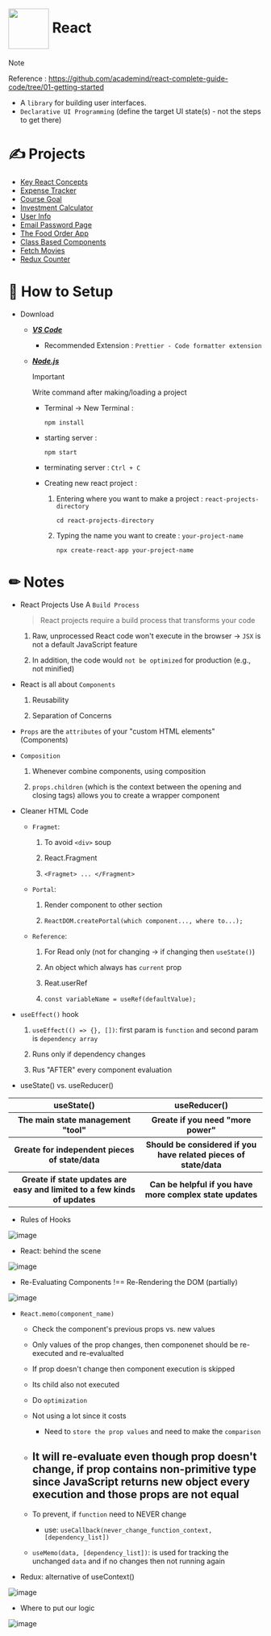 # <div> <picture> <img align="center" src="https://github.com/kdh4646/react-study/assets/71913953/85a00039-78fa-4efd-845b-d7d8ac23af73" width="80" height="80"> </picture> React </div>
> [!NOTE]
> Reference : https://github.com/academind/react-complete-guide-code/tree/01-getting-started
- A `library` for building user interfaces. 
- `Declarative UI Programming` (define the target UI state(s) - not the steps to get there)

# ✍ Projects
- [Key React Concepts](https://github.com/kdh4646/key-react-concepts)
- [Expense Tracker](https://github.com/kdh4646/expense-tracker)
- [Course Goal](https://github.com/kdh4646/course-goal)
- [Investment Calculator](https://github.com/kdh4646/investment-calculator)
- [User Info](https://github.com/kdh4646/user-info)
- [Email Password Page](https://github.com/kdh4646/email-password-page)
- [The Food Order App](https://github.com/kdh4646/the-food-order-app)
- [Class Based Components](https://github.com/kdh4646/class-based-components)
- [Fetch Movies](https://github.com/kdh4646/fetch-movies)
- [Redux Counter](https://github.com/kdh4646/redux-counter)

# 📖 How to Setup
- Download
  - <a href="https://code.visualstudio.com/download"> ***VS Code*** </a>
    - Recommended Extension : `Prettier - Code formatter extension`
  - <a href="https://nodejs.org/en/download/current"> ***Node.js*** </a>
  
    > [!IMPORTANT]
    > Write command after making/loading a project
    - Terminal -> New Terminal :
      ```
      npm install
      ```
    - starting server :
      ```
      npm start
      ```
    - terminating server : `Ctrl + C`

    - Creating new react project :
    
      1. Entering where you want to make a project : `react-projects-directory`
      
          ```
          cd react-projects-directory
          ```
      2. Typing the name you want to create : `your-project-name`
      
          ```
          npx create-react-app your-project-name
          ```

#  ✏ Notes
- React Projects Use A `Build Process`

  > React projects require a build process that transforms your code

  1. Raw, unprocessed React code won't execute in the browser -> `JSX` is not a default JavaScript feature
  
  2. In addition, the code would `not be optimized` for production (e.g., not minified)

- React is all about `Components`
  1. Reusability

  2. Separation of Concerns

- `Props` are the `attributes` of your "custom HTML elements" (Components)

- `Composition`
  1. Whenever combine components, using composition
  
  2. `props.children` (which is the context between the opening and closing tags) allows you to create a wrapper component
 
- Cleaner HTML Code
  - `Fragmet`:
    1. To avoid `<div>` soup
    
    2. React.Fragment
    
    3. `<Fragmet> ... </Fragment>`
  
  - `Portal`:
    1. Render component to other section
  
    2. `ReactDOM.createPortal(which component..., where to...);`
  
  - `Reference`:
    1. For Read only (not for changing -> if changing then `useState()`)

    2. An object which always has `current` prop

    3. Reat.userRef

    4. `const variableName = useRef(defaultValue);`

- `useEffect()` hook
  1. `useEffect(() => {}, [])`: first param is `function` and second param is `dependency array`
  
  2. Runs only if dependency changes
  
  3. Rus "AFTER" every component evaluation

- useState() vs. useReducer()
<table>
  <tr>
    <th>
      <strong>
        useState()
      </strong>
    </th>
    <th>
      <strong>
        useReducer()
      </strong>
    </th>
  </tr>
  
  <tr>
    <th>
      The main state management "tool"
    </th>
    <th>
      Greate if you need "more power"
    </th>
  </tr>
  
  <tr>
    <th>
      Greate for independent pieces of state/data
    </th>
    <th>
      Should be considered if you have related pieces of state/data
    </th>
  </tr>

  <tr>
    <th>
      Greate if state updates are easy and limited to a few kinds of updates
    </th>
    <th>
      Can be helpful if you have more complex state updates
    </th>
  </tr>
</table>

- Rules of Hooks

![image](https://github.com/kdh4646/react-study/assets/71913953/c4b4b587-1fd0-46b3-a359-179d84399052)

- React: behind the scene

![image](https://github.com/kdh4646/react-study/assets/71913953/4308cd11-aed7-4e8e-ac0a-b5b1d3649cb1)

- Re-Evaluating Components !== Re-Rendering the DOM (partially)

![image](https://github.com/kdh4646/react-study/assets/71913953/201bead6-750e-425a-88bb-f1970dda7240)

- `React.memo(component_name)`
  - Check the component's previous props vs. new values
  - Only values of the prop changes, then componenet should be re-executed and re-evalualted
  - If prop doesn't change then component execution is skipped
  - Its child also not executed
  - Do `optimization`
  - Not using a lot since it costs
    - Need to `store the prop values` and need to make the `comparison`
  
  - <h2>It will re-evaluate even though prop doesn't change, if prop contains non-primitive type since JavaScript returns new object every execution and those props are not equal</h2>
  
  - To prevent, if `function` need to NEVER change   
    - use: `useCallback(never_change_function_context, [dependency_list])`
  - `useMemo(data, [dependency_list])`: is used for tracking the unchanged `data` and if no changes then not running again

- Redux: alternative of useContext()

![image](https://github.com/kdh4646/react-study/assets/71913953/e0d1bb63-c31f-4aa7-8830-bd1c83df33c0)

- Where to put our logic

![image](https://github.com/kdh4646/react-study/assets/71913953/ee654809-c5f7-4637-a3af-bac5b88a9a81)


